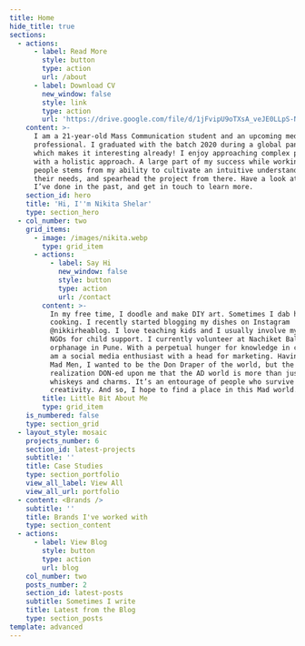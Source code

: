 ```yaml
---
title: Home
hide_title: true
sections:
  - actions:
      - label: Read More
        style: button
        type: action
        url: /about
      - label: Download CV
        new_window: false
        style: link
        type: action
        url: 'https://drive.google.com/file/d/1jFvipU9oTXsA_veJE0LLpS-NbRCEh91B/view'
    content: >-
      I am a 21-year-old Mass Communication student and an upcoming media
      professional. I graduated with the batch 2020 during a global pandemic,
      which makes it interesting already! I enjoy approaching complex projects
      with a holistic approach. A large part of my success while working with
      people stems from my ability to cultivate an intuitive understanding of
      their needs, and spearhead the project from there. Have a look at the work
      I’ve done in the past, and get in touch to learn more.
    section_id: hero
    title: 'Hi, I''m Nikita Shelar'
    type: section_hero
  - col_number: two
    grid_items:
      - image: /images/nikita.webp
        type: grid_item
      - actions:
          - label: Say Hi
            new_window: false
            style: button
            type: action
            url: /contact
        content: >-
          In my free time, I doodle and make DIY art. Sometimes I dab hands at
          cooking. I recently started blogging my dishes on Instagram
          @nikkirheablog. I love teaching kids and I usually involve myself in
          NGOs for child support. I currently volunteer at Nachiket Balgram an
          orphanage in Pune. With a perpetual hunger for knowledge in cinema, I
          am a social media enthusiast with a head for marketing. Having watched
          Mad Men, I wanted to be the Don Draper of the world, but the quick
          realization DON-ed upon me that the AD world is more than just
          whiskeys and charms. It’s an entourage of people who survive on
          creativity. And so, I hope to find a place in this Mad world.
        title: Little Bit About Me
        type: grid_item
    is_numbered: false
    type: section_grid
  - layout_style: mosaic
    projects_number: 6
    section_id: latest-projects
    subtitle: ''
    title: Case Studies
    type: section_portfolio
    view_all_label: View All
    view_all_url: portfolio
  - content: <Brands />
    subtitle: ''
    title: Brands I've worked with
    type: section_content
  - actions:
      - label: View Blog
        style: button
        type: action
        url: blog
    col_number: two
    posts_number: 2
    section_id: latest-posts
    subtitle: Sometimes I write
    title: Latest from the Blog
    type: section_posts
template: advanced
---
```


